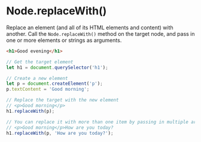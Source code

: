 # Node.replaceWith()

Replace an element (and all of its HTML elements and content) with another. Call the `Node.replaceWith()` method on the target node, and pass in one or more elements or strings as arguments.

```html
<h1>Good evening</h1>
```

```js
// Get the target element
let h1 = document.querySelector('h1');

// Create a new element
let p = document.createElement('p');
p.textContent = 'Good morning';

// Replace the target with the new element
// <p>Good morning</p>
h1.replaceWith(p);

// You can replace it with more than one item by passing in multiple arguments
// <p>Good morning</p>How are you today?
h1.replaceWith(p, 'How are you today?');
```
